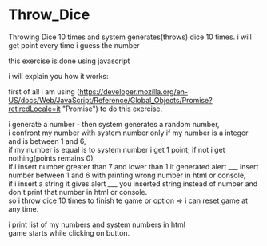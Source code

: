 # Throw_Dice
Throwing Dice 10 times and system generates(throws) dice 10 times. i will get point every time i guess the number


this exercise is done using javascript

i will explain you  how it works:

first of all i am using (https://developer.mozilla.org/en-US/docs/Web/JavaScript/Reference/Global_Objects/Promise?retiredLocale=it "Promise") to do this exercise.

i generate a number - then system generates a random number, <br>
i confront my number with system number only if my number is a integer and is between 1 and 6, <br>
if my number is equal is to system number i get 1 point; if not i get nothing(points remains 0), <br>
if i insert number greater than 7 and lower than 1 it  generated alert ___ insert number between 1 and 6 with printing wrong number in html or console, <br>
if i insert a string it gives alert ___ you inserted string instead of number and don't print that number in html or console. <br>
so i throw dice 10 times to finish te game or option => i can reset game at any time. <br>

i print list of my numbers and system numbers in html  <br>
game starts while clicking on button. 


